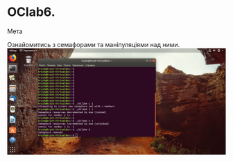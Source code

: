 # OClab6.
Мета

Ознайомитись з семафорами та маніпуляціями над ними.
![](https://github.com/PavelVovcharuk/OClab6./blob/master/%D0%A1%D0%BD%D0%B8%D0%BC%D0%BE%D0%BA%20%D1%8D%D0%BA%D1%80%D0%B0%D0%BD%D0%B0%20%D0%BE%D1%82%202018-05-14%2020-06-21.png)
